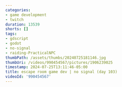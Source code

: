 ```yaml
---
categories:
- game development
- twitch
duration: 13539
shorts: []
tags:
- gdscript
- godot
- no-signal
- raiding-PracticalNPC
thumbPath: /assets/thumbs/20240725181146.jpg
thumbUri: /videos/990454567/pictures/1906239025
timestamp: 2024-07-25T13:11:46-05:00
title: escape room game dev | no signal (day 103)
videoId: '990454567'
---
```

